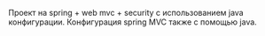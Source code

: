 Проект на spring + web mvc + security с использованием java конфигурации. 
Конфигурация spring MVC также с помощью java. 